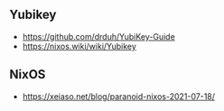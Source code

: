 ## Yubikey

- https://github.com/drduh/YubiKey-Guide
- https://nixos.wiki/wiki/Yubikey

## NixOS

- https://xeiaso.net/blog/paranoid-nixos-2021-07-18/
